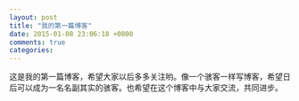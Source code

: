 ```yaml
---
layout: post
title: "我的第一篇博客"
date: 2015-01-08 23:06:18 +0800
comments: true
categories: 
---
```


这是我的第一篇博客，希望大家以后多多关注哟。像一个骇客一样写博客，希望日后可以成为一名名副其实的骇客。也希望在这个博客中与大家交流，共同进步。